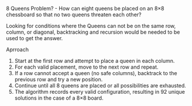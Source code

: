 8 Queens Problem? - How can eight queens be placed on an 8×8 chessboard so that no two queens threaten each other? 

Looking for conditions where the Queens can not be on the same row, column, or diagonal, backtracking and recursion would be needed to be used to get the answer.

Aprroach
1) Start at the first row and attempt to place a queen in each column.
2) For each valid placement, move to the next row and repeat.
3) If a row cannot accept a queen (no safe columns), backtrack to the previous row and try a new position.
4) Continue until all 8 queens are placed or all possibilities are exhausted.
5) The algorithm records every valid configuration, resulting in 92 unique solutions in the case of a 8×8 board.
